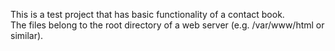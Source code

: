 This is a test project that has basic functionality of a contact book.  
The files belong to the root directory of a web server (e.g. /var/www/html or similar).
